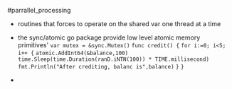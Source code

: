 #parrallel_processing 
-  routines that forces to operate on the shared var one thread at a time
- the sync/atomic go package provide  low level atomic  memory primitives'
`var mutex = &sync.Mutex()`
`func credit() {`
	`for i:=0; i<5; i++ {`
		`atomic.AddInt64(&balance,100)`
		`time.Sleep(time.Duration(ranD.iNTN(100)) * TIME.millisecond)`
		`fmt.Println("After crediting, balanc is",balance)`
	`}`
`}`

- 
